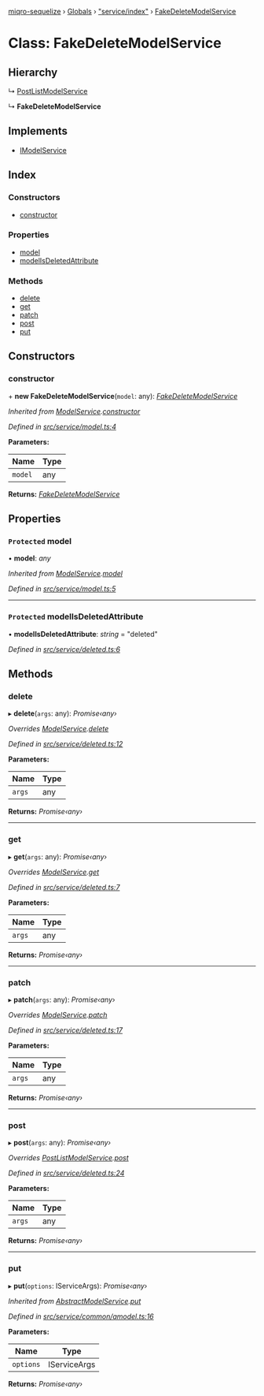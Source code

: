 [miqro-sequelize](../README.md) › [Globals](../globals.md) › ["service/index"](../modules/_service_index_.md) › [FakeDeleteModelService](_service_index_.fakedeletemodelservice.md)

# Class: FakeDeleteModelService

## Hierarchy

  ↳ [PostListModelService](_index_.postlistmodelservice.md)

  ↳ **FakeDeleteModelService**

## Implements

* [IModelService](../interfaces/_index_.imodelservice.md)

## Index

### Constructors

* [constructor](_service_index_.fakedeletemodelservice.md#constructor)

### Properties

* [model](_service_index_.fakedeletemodelservice.md#protected-model)
* [modelIsDeletedAttribute](_service_index_.fakedeletemodelservice.md#protected-modelisdeletedattribute)

### Methods

* [delete](_service_index_.fakedeletemodelservice.md#delete)
* [get](_service_index_.fakedeletemodelservice.md#get)
* [patch](_service_index_.fakedeletemodelservice.md#patch)
* [post](_service_index_.fakedeletemodelservice.md#post)
* [put](_service_index_.fakedeletemodelservice.md#put)

## Constructors

###  constructor

\+ **new FakeDeleteModelService**(`model`: any): *[FakeDeleteModelService](_service_index_.fakedeletemodelservice.md)*

*Inherited from [ModelService](_index_.modelservice.md).[constructor](_index_.modelservice.md#constructor)*

*Defined in [src/service/model.ts:4](https://github.com/claukers/miqro-sequelize/blob/8846d04/src/service/model.ts#L4)*

**Parameters:**

Name | Type |
------ | ------ |
`model` | any |

**Returns:** *[FakeDeleteModelService](_service_index_.fakedeletemodelservice.md)*

## Properties

### `Protected` model

• **model**: *any*

*Inherited from [ModelService](_index_.modelservice.md).[model](_index_.modelservice.md#protected-model)*

*Defined in [src/service/model.ts:5](https://github.com/claukers/miqro-sequelize/blob/8846d04/src/service/model.ts#L5)*

___

### `Protected` modelIsDeletedAttribute

• **modelIsDeletedAttribute**: *string* = "deleted"

*Defined in [src/service/deleted.ts:6](https://github.com/claukers/miqro-sequelize/blob/8846d04/src/service/deleted.ts#L6)*

## Methods

###  delete

▸ **delete**(`args`: any): *Promise‹any›*

*Overrides [ModelService](_index_.modelservice.md).[delete](_index_.modelservice.md#delete)*

*Defined in [src/service/deleted.ts:12](https://github.com/claukers/miqro-sequelize/blob/8846d04/src/service/deleted.ts#L12)*

**Parameters:**

Name | Type |
------ | ------ |
`args` | any |

**Returns:** *Promise‹any›*

___

###  get

▸ **get**(`args`: any): *Promise‹any›*

*Overrides [ModelService](_index_.modelservice.md).[get](_index_.modelservice.md#get)*

*Defined in [src/service/deleted.ts:7](https://github.com/claukers/miqro-sequelize/blob/8846d04/src/service/deleted.ts#L7)*

**Parameters:**

Name | Type |
------ | ------ |
`args` | any |

**Returns:** *Promise‹any›*

___

###  patch

▸ **patch**(`args`: any): *Promise‹any›*

*Overrides [ModelService](_index_.modelservice.md).[patch](_index_.modelservice.md#patch)*

*Defined in [src/service/deleted.ts:17](https://github.com/claukers/miqro-sequelize/blob/8846d04/src/service/deleted.ts#L17)*

**Parameters:**

Name | Type |
------ | ------ |
`args` | any |

**Returns:** *Promise‹any›*

___

###  post

▸ **post**(`args`: any): *Promise‹any›*

*Overrides [PostListModelService](_index_.postlistmodelservice.md).[post](_index_.postlistmodelservice.md#post)*

*Defined in [src/service/deleted.ts:24](https://github.com/claukers/miqro-sequelize/blob/8846d04/src/service/deleted.ts#L24)*

**Parameters:**

Name | Type |
------ | ------ |
`args` | any |

**Returns:** *Promise‹any›*

___

###  put

▸ **put**(`options`: IServiceArgs): *Promise‹any›*

*Inherited from [AbstractModelService](_index_.abstractmodelservice.md).[put](_index_.abstractmodelservice.md#put)*

*Defined in [src/service/common/amodel.ts:16](https://github.com/claukers/miqro-sequelize/blob/8846d04/src/service/common/amodel.ts#L16)*

**Parameters:**

Name | Type |
------ | ------ |
`options` | IServiceArgs |

**Returns:** *Promise‹any›*
